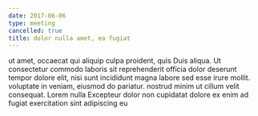 ```yaml
---
date: 2017-06-06
type: meeting
cancelled: true
title: dolor nulla amet, ea fugiat
---
```

ut amet, occaecat qui aliquip culpa proident, quis Duis aliqua. Ut consectetur commodo laboris sit reprehenderit officia dolor deserunt tempor dolore elit, nisi sunt incididunt magna labore sed esse irure mollit. voluptate in veniam, eiusmod do pariatur. nostrud minim ut cillum velit consequat. Lorem nulla Excepteur dolor non cupidatat dolore ex enim ad fugiat exercitation sint adipiscing eu